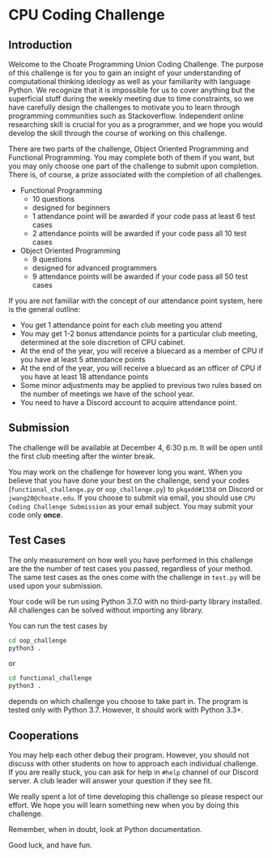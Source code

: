 # CPU Coding Challenge

## Introduction

Welcome to the Choate Programming Union Coding Challenge. The purpose of this challenge is for you to gain an insight of your understanding of computational thinking ideology as well as your familiarity with language Python. We recognize that it is impossible for us to cover anything but the superficial stuff during the weekly meeting due to time constraints, so we have carefully design the challenges to motivate you to learn through programming communities such as Stackoverflow. Independent online researching skill is crucial for you as a programmer, and we hope you would develop the skill through the course of working on this challenge. 

There are two parts of the challenge, Object Oriented Programming and Functional Programming. You may complete both of them if you want, but you may only choose one part of the challenge to submit upon completion. There is, of course, a prize associated with the completion of all challenges.

- Functional Programming
	- 10 questions
	- designed for beginners
	- 1 attendance point will be awarded if your code pass at least 6 test cases
	- 2 attendance points will be awarded if your code pass all 10 test cases
- Object Oriented Programming
	- 9 questions
	- designed for advanced programmers
	- 9 attendance points will be awarded if your code pass all 50 test cases

If you are not familiar with the concept of our attendance point system, here is the general outline:

- You get 1 attendance point for each club meeting you attend
- You may get 1-2 bonus attendance points for a particular club meeting, determined at the sole discretion of CPU cabinet.
- At the end of the year, you will receive a bluecard as a member of CPU if you have at least 5 attendance points
- At the end of the year, you will receive a bluecard as an officer of CPU if you have at least 18 attendance points
- Some minor adjustments may be applied to previous two rules based on the number of meetings we have of the school year.
- You need to have a Discord account to acquire attendance point.

## Submission
The challenge will be available at December 4, 6:30 p.m. It will be open until the first club meeting after the winter break. 

You may work on the challenge for however long you want. When you believe that you have done your best on the challenge, send your codes (`functional_challenge.py` or `oop_challenge.py`) to `pkqxdd#1358` on Discord or `jwang20@choate.edu`. If you choose to submit via email, you should use `CPU Coding Challenge Submission` as your email subject. You may submit your code only **once**.

## Test Cases

The only measurement on how well you have performed in this challenge are the the number of test cases you passed, regardless of your method. The same test cases as the ones come with the challenge in `test.py` will be used upon your submission. 

Your code will be run using Python 3.7.0 with no third-party library installed. All challenges can be solved without importing any library. 

You can run the test cases by 

```sh
cd oop_challenge
python3 .
```
or 
```sh
cd functional_challenge
python3 .
```
depends on which challenge you choose to take part in. The program is tested only with Python 3.7. However, it should work with Python 3.3+.

## Cooperations

You may help each other debug their program. However, you should not discuss with other students on how to approach each individual challenge. If you are really stuck, you can ask for help in `#help` channel of our Discord server. A club leader will answer your question if they see fit. 

We really spent a lot of time developing this challenge so please respect our effort. We hope you will learn something new when you by doing this challenge.

Remember, when in doubt, look at Python documentation. 

Good luck, and have fun.
